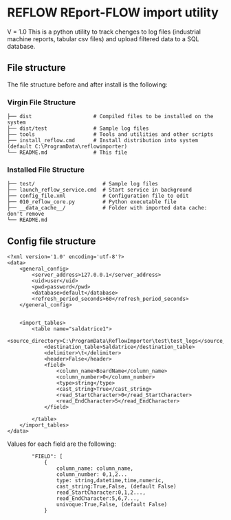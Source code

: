 # REFLOW REport-FLOW import utility

V = 1.0
This is a python utility to track chenges to log files (industrial machine reports, tabular csv files) and upload filtered data to a SQL database.

## File structure
The file structure before and after install is the following:

### Virgin File Structure

```
├── dist                    # Compiled files to be installed on the system
├── dist/test               # Sample log files
├── tools                   # Tools and utilities and other scripts
├── install_reflow.cmd		# Install distribution into system (default C:\ProgramData\reflowimporter)
└── README.md				# This file
```

### Installed File Structure

```
├── test/                      # Sample log files
├── launch_reflow_service.cmd  # Start service in background
├── config_file.xml            # Configuration file to edit
├── 010_reflow_core.py		   # Python executable file
├── __data_cache__/		       # Folder with imported data cache: don't remove
└── README.md
```

## Config file structure

```
<?xml version='1.0' encoding='utf-8'?>
<data>
	<general_config>
		<server_address>127.0.0.1</server_address>
		<uid>user</uid>
		<pwd>password</pwd>
		<database>default</database>
		<refresh_period_seconds>60</refresh_period_seconds>
	</general_config>
	
	
	<import_tables>
		<table name="saldatrice1">
			<source_directory>C:\ProgramData\ReflowImporter\test\test_logs</source_directory>
			<destination_table>Saldatrice</destination_table>
			<delimiter>\t</delimiter>
			<header>False</header>
			<field>
				<column_name>BoardName</column_name>
				<column_number>0</column_number>
				<type>string</type>
				<cast_string>True</cast_string>
				<read_StartCharacter>0</read_StartCharacter>
				<read_EndCharacter>5</read_EndCharacter>
			</field>

		</table>
	</import_tables>
</data>
```
Values for each field are the following:

```
        "FIELD": [
            {
                column_name: column_name,
                column_number: 0,1,2...
                type: string,datetime,time,numeric,
                cast_string:True,False, (default False)
                read_StartCharacter:0,1,2...,
                read_EndCharacter:5,6,7...,
                univoque:True,False, (default False)
            }
```